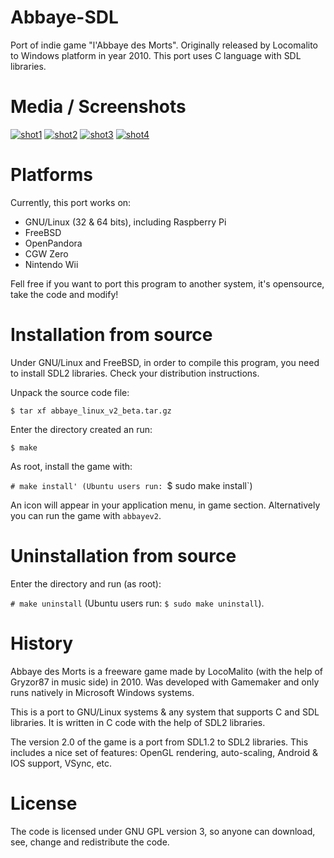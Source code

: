 # Abbaye-SDL

Port of indie game "l'Abbaye des Morts". Originally released by Locomalito to Windows
platform in year 2010. This port uses C language with SDL libraries.

# Media / Screenshots

[![shot1](https://picload.org/image/rrwogddo/1473017079_th.png)](https://pl.vc/bcnge)
[![shot2](https://picload.org/image/rrwogdag/1473017146_th.png)](https://pl.vc/b5qoo)
[![shot3](https://picload.org/image/rrwogddc/1473017093_th.png)](https://pl.vc/155ocq)
[![shot4](https://picload.org/image/rrwogddp/1473017123_th.png)](https://pl.vc/7vdx8)

# Platforms

Currently, this port works on:

  * GNU/Linux (32 & 64 bits), including Raspberry Pi
  * FreeBSD
  * OpenPandora
  * CGW Zero
  * Nintendo Wii

Fell free if you want to port this program to another system, it's opensource, take the
code and modify!

# Installation from source

Under GNU/Linux and FreeBSD, in order to compile this program, you need to install SDL2
libraries. Check your distribution instructions.

Unpack the source code file:

`$ tar xf abbaye_linux_v2_beta.tar.gz`

Enter the directory created an run:

`$ make`

As root, install the game with:

`# make install' (Ubuntu users run: `$ sudo make install`)

An icon will appear in your application menu, in game section.
Alternatively you can run the game with `abbayev2`.

# Uninstallation from source

Enter the directory and run (as root):

`# make uninstall` (Ubuntu users run: `$ sudo make uninstall`).

# History

Abbaye des Morts is a freeware game made by LocoMalito (with the help of Gryzor87 in
music side) in 2010. Was developed with Gamemaker and only runs natively in Microsoft
Windows systems.

This is a port to GNU/Linux systems & any system that supports C and SDL libraries. It is
written in C code with the help of SDL2 libraries.

The version 2.0 of the game is a port from SDL1.2 to SDL2 libraries. This includes a nice
set of features: OpenGL rendering, auto-scaling, Android & IOS support, VSync, etc.

# License

The code is licensed under GNU GPL version 3, so anyone can download, see, change and
redistribute the code.
